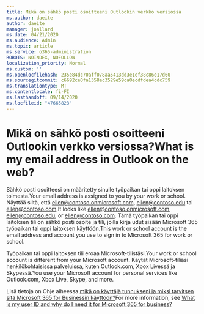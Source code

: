 ```yaml
---
title: Mikä on sähkö posti osoitteeni Outlookin verkko versiossa
ms.author: daeite
author: daeite
manager: joallard
ms.date: 04/21/2020
ms.audience: Admin
ms.topic: article
ms.service: o365-administration
ROBOTS: NOINDEX, NOFOLLOW
localization_priority: Normal
ms.custom: ''
ms.openlocfilehash: 235e84dc70aff078aa5413dd3e1ef38c86e17d60
ms.sourcegitcommit: c6692ce0fa1358ec3529e59ca0ecdfdea4cdc759
ms.translationtype: MT
ms.contentlocale: fi-FI
ms.lasthandoff: 09/14/2020
ms.locfileid: "47665823"
---
```

# <a name="what-is-my-email-address-in-outlook-on-the-web"></a><span data-ttu-id="451c5-102">Mikä on sähkö posti osoitteeni Outlookin verkko versiossa?</span><span class="sxs-lookup"><span data-stu-id="451c5-102">What is my email address in Outlook on the web?</span></span>

<span data-ttu-id="451c5-103">Sähkö posti osoitteesi on määritetty sinulle työpaikan tai oppi laitoksen toimesta.</span><span class="sxs-lookup"><span data-stu-id="451c5-103">Your email address is assigned to you by your work or school.</span></span> <span data-ttu-id="451c5-104">Näyttää siltä, että ellen@contoso.onmicrosoft.com, ellen@contoso.edu tai ellen@contoso.com.</span><span class="sxs-lookup"><span data-stu-id="451c5-104">It looks like ellen@contoso.onmicrosoft.com, ellen@contoso.edu, or ellen@contoso.com.</span></span> <span data-ttu-id="451c5-105">Tämä työpaikan tai oppi laitoksen tili on sähkö posti osoite ja tili, joilla kirja udut sisään Microsoft 365 työpaikan tai oppi laitoksen käyttöön.</span><span class="sxs-lookup"><span data-stu-id="451c5-105">This work or school account is the email address and account you use to sign in to Microsoft 365 for work or school.</span></span>

<span data-ttu-id="451c5-106">Työpaikan tai oppi laitoksen tili eroaa Microsoft-tilistäsi.</span><span class="sxs-lookup"><span data-stu-id="451c5-106">Your work or school account is different from your Microsoft account.</span></span> <span data-ttu-id="451c5-107">Käytät Microsoft-tiliäsi henkilökohtaisissa palveluissa, kuten Outlook.com, Xbox Livessä ja Skypessä.</span><span class="sxs-lookup"><span data-stu-id="451c5-107">You use your Microsoft account for personal services like Outlook.com, Xbox Live, Skype, and more.</span></span>

<span data-ttu-id="451c5-108">Lisä tietoja on Ohje aiheessa [mikä on käyttäjä tunnukseni ja miksi tarvitsen sitä Microsoft 365 for Businessin käyttöön?](https://support.office.com/article/37da662b-5da6-4b56-a091-2731b2ecc8b4)</span><span class="sxs-lookup"><span data-stu-id="451c5-108">For more information, see [What is my user ID and why do I need it for Microsoft 365 for business?](https://support.office.com/article/37da662b-5da6-4b56-a091-2731b2ecc8b4)</span></span>